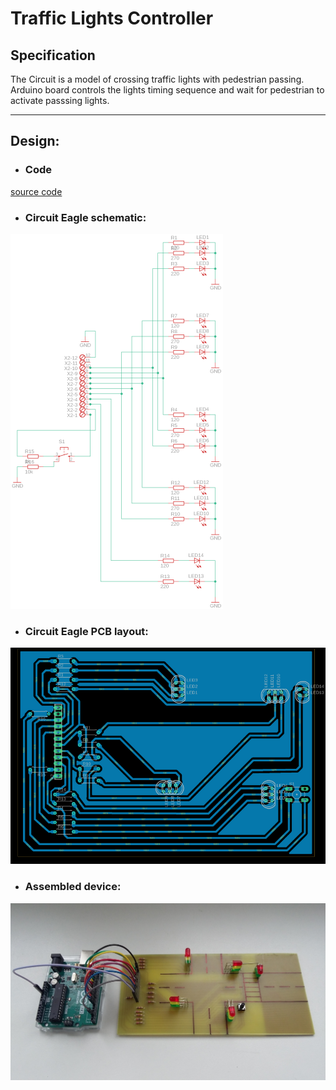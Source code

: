 # Traffic Lights Controller

## Specification
The Circuit is a model of crossing traffic lights with pedestrian passing. Arduino board controls the lights timing sequence and wait for pedestrian to activate passsing lights.

---
## Design:

* ### Code
[source code](https://github.com/sebgone/SmallProjects/blob/main/6.%20Traffic%20Lights%20Contoller/Traffic_Lights.ino)

* ### Circuit Eagle schematic:
<img src="https://github.com/sebgone/SmallProjects/blob/main/6.%20Traffic%20Lights%20Contoller/Traffic%20Lights%20schematic.png">

* ### Circuit Eagle PCB layout:
<img src="https://github.com/sebgone/SmallProjects/blob/main/6.%20Traffic%20Lights%20Contoller/Traffic%20Lights%20board.png" width="600">

* ### Assembled device:
<img src="https://github.com/sebgone/SmallProjects/blob/main/6.%20Traffic%20Lights%20Contoller/img1.jpg" width="600">
